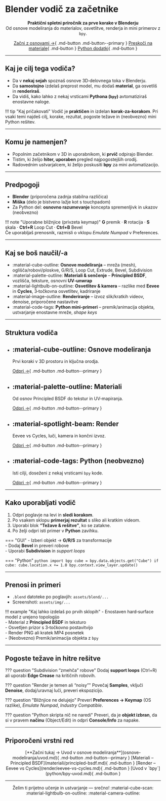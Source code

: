 # Blender vodič za začetnike

<div align="center" markdown>

**Praktični spletni priročnik za prve korake v Blenderju**  
Od osnove modeliranja do materialov, osvetlitve, renderja in mini primerov z `bpy`.

[Začni z osnovami →](osnove-modeliranja/uvod.md){ .md-button .md-button--primary }
[Preskoči na materiale](materiali/principled-bsdf.md){ .md-button }
[Python dodatki](python/bpy-uvod.md){ .md-button }

</div>

---

## Kaj je cilj tega vodiča?

- Da v **nekaj sejah** spoznaš osnove 3D‑delovnega toka v Blenderju.  
- Da **samostojno** izdelaš preprost model, mu dodaš **material**, ga osvetliš in **renderiraš**.  
- Da vidiš, kako lahko z nekaj vrsticami **Pythona (`bpy`)** avtomatiziraš enostavne naloge.

!!! tip "Kaj pričakovati"
    Vodič je **praktičen** in izdelan **korak‑za‑korakom**. Pri vsaki temi najdeš cilj, korake, rezultat, pogoste težave in (neobvezno) mini Python rešitev.

---

## Komu je namenjen?

- Popolnim začetnikom v 3D in uporabnikom, ki **prvič** odpirajo Blender.  
- Tistim, ki želijo **hiter, uporaben** pregled najpogostejših orodij.  
- Radovednim ustvarjalcem, ki želijo poskusiti **bpy** za mini avtomatizacijo.

---

## Predpogoji

- **Blender** (priporočena zadnja stabilna različica)  
- **Miška** (delo je bistveno lažje kot s touchpadom)  
- Za Python del: **osnovno razumevanje** koncepta spremenljivk in ukazov (neobvezno)

!!! note "Uporabne bližnjice (privzeta keymap)"
    **G** premik · **R** rotacija · **S** skala · **Ctrl+R** Loop Cut · **Ctrl+B** Bevel  
    Če uporabljaš prenosnik, razmisli o vklopu *Emulate Numpad* v Preferences.

---

## Kaj se boš naučil/-a

- :material-cube-outline: **Osnove modeliranja** – mreža (mesh), oglišča/robovi/ploskve, G/R/S, Loop Cut, Extrude, Bevel, Subdivision  
- :material-palette-outline: **Materiali & senčenje** – **Principled BSDF**, vozlišča, teksture, osnovni **UV‑unwrap**  
- :material-lightbulb-on-outline: **Osvetlitev & kamera** – razlike med **Eevee** in **Cycles**, 3‑točkovna osvetlitev, kadriranje  
- :material-image-outline: **Renderiranje** – izvoz slik/kratkih videov, denoise, priporočene nastavitve  
- :material-code-tags: **Python mini‑primeri** – premik/animacija objekta, ustvarjanje enostavne mreže, *shape keys*

---

## Struktura vodiča

<div class="grid cards" markdown>

-   :material-cube-outline: **Osnove modeliranja**
    ---
    Prvi koraki v 3D prostoru in ključna orodja.
    
    [Odpri →](osnove-modeliranja/uvod.md){ .md-button .md-button--primary }

-   :material-palette-outline: **Materiali**
    ---
    Od osnov Principled BSDF do tekstur in UV‑mapiranja.
    
    [Odpri →](materiali/principled-bsdf.md){ .md-button .md-button--primary }

-   :material-spotlight-beam: **Render**
    ---
    Eevee vs Cycles, luči, kamera in končni izvoz.
    
    [Odpri →](render/eevee-vs-cycles.md){ .md-button .md-button--primary }

-   :material-code-tags: **Python (neobvezno)**
    ---
    Isti cilji, doseženi z nekaj vrsticami `bpy` kode.
    
    [Odpri →](python/bpy-uvod.md){ .md-button .md-button--primary }

</div>

---

## Kako uporabljati vodič

1. Odpri poglavje na levi in **sledi korakom**.  
2. Po vsakem sklopu **primerjaj rezultat** s sliko ali kratkim videom.  
3. Uporabi blok **“Težave & rešitve”**, ko se zatakne.  
4. Po želji odpri isti primer v **Python** zavihku.

=== "GUI"
    - Izberi objekt → **G/R/S** za transformacije  
    - Dodaj **Bevel** in preveri robove  
    - Uporabi **Subdivision** in *support loops*

=== "Python"
    ```python
    import bpy
    cube = bpy.data.objects.get("Cube")
    if cube:
        cube.location.x += 1.0
        bpy.context.view_layer.update()
    ```

---

## Prenosi in primeri

- `.blend` datoteke po poglavjih: `assets/blend/...`  
- Screenshoti: `assets/img/...`

!!! example "Kaj lahko izdelaš po prvih sklopih"
    - Enostaven hard‑surface model z urejeno topologijo  
    - Material z **Principled BSDF** in teksturo  
    - Osvetljen prizor s 3‑točkovno postavitvijo  
    - Render PNG ali kratek MP4 posnetek  
    - (Neobvezno) Premik/animacija objekta z `bpy`

---

## Pogoste težave in hitre rešitve

??? question "Subdivision “zmehča” robove"
    Dodaj **support loops** (Ctrl+R) ali uporabi **Edge Crease** na kritičnih robovih.

??? question "Render je temen ali “noisy”"
    Povečaj **Samples**, vključi **Denoise**, dodaj/uravnaj luči, preveri ekspozicijo.

??? question "Bližnjice ne delujejo"
    Preveri **Preferences → Keymap** (OS razlike), *Emulate Numpad*, *Industry Compatible*.

??? question "Python skripta nič ne naredi"
    Preveri, da je **objekt izbran**, da si v pravem **načinu** (Object/Edit) in odpri **Console/Info** za napake.

---

## Priporočeni vrstni red

<p class="btn-gap" align="center" markdown>
[**Začni tukaj → Uvod v osnove modeliranja**](osnove-modeliranja/uvod.md){ .md-button .md-button--primary }
[Materiali – Principled BSDF](materiali/principled-bsdf.md){ .md-button }
[Render – Eevee vs Cycles](render/eevee-vs-cycles.md){ .md-button }
[Uvod v `bpy`](python/bpy-uvod.md){ .md-button }
</p>


---

<div align="center" markdown>
Želim ti prijetno učenje in ustvarjanje — srečno! :material-cube-scan: :material-lightbulb-on-outline: :material-camera-outline:
</div>
